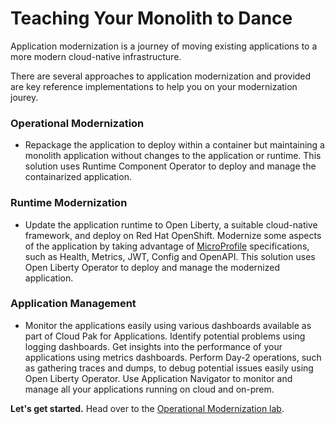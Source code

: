 # Teaching Your Monolith to Dance

Application modernization is a journey of moving existing applications to a more modern cloud-native infrastructure.

There are several approaches to application modernization and provided are key reference implementations to help you on your modernization jourey.

### Operational Modernization

* Repackage the application to deploy within a container but maintaining a monolith application without changes to the application or runtime. This solution uses Runtime Component Operator to deploy and manage the containarized application. 

### Runtime Modernization

* Update the application runtime to Open Liberty, a suitable cloud-native framework, and deploy on Red Hat OpenShift. Modernize some aspects of the application by taking advantage of [MicroProfile](https://microprofile.io/) specifications, such as Health, Metrics, JWT, Config and OpenAPI. This solution uses Open Liberty Operator to deploy and manage the modernized application.

### Application Management

* Monitor the applications easily using various dashboards available as part of Cloud Pak for Applications. Identify potential problems using logging dashboards. Get insights into the performance of your applications using metrics dashboards. Perform Day-2 operations, such as gathering traces and dumps, to debug potential issues easily using Open Liberty Operator. Use Application Navigator to monitor and manage all your applications running on cloud and on-prem.


**Let's get started.** Head over to the [Operational Modernization lab](operational-modernization/README.md).